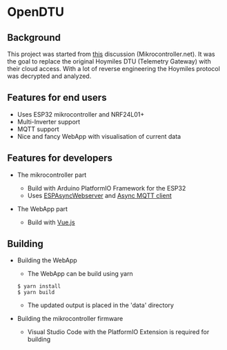# OpenDTU

## Background
This project was started from [this](https://www.mikrocontroller.net/topic/525778) discussion (Mikrocontroller.net).
It was the goal to replace the original Hoymiles DTU (Telemetry Gateway) with their cloud access. With a lot of reverse engineering the Hoymiles protocol was decrypted and analyzed.


## Features for end users
* Uses ESP32 mikrocontroller and NRF24L01+
* Multi-Inverter support
* MQTT support
* Nice and fancy WebApp with visualisation of current data

## Features for developers
* The mikrocontroller part
    * Build with Arduino PlatformIO Framework for the ESP32
    * Uses [ESPAsyncWebserver](https://github.com/me-no-dev/ESPAsyncWebServer) and [Async MQTT client](https://github.com/marvinroger/async-mqtt-client)

* The WebApp part
    * Build with [Vue.js](https://vuejs.org)

## Building
* Building the WebApp
    * The WebApp can be build using yarn
    ```
    $ yarn install
    $ yarn build
    ```
    * The updated output is placed in the 'data' directory

* Building the mikrocontroller firmware
    * Visual Studio Code with the PlatformIO Extension is required for building
